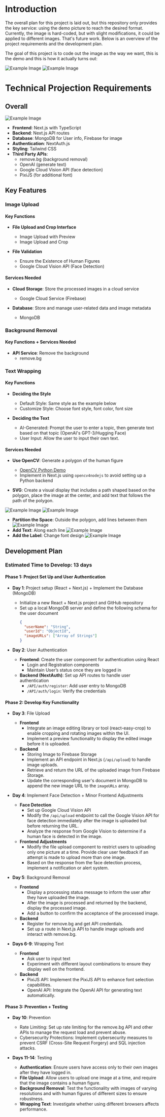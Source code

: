 # Introduction

The overall plan for this project is laid out, but this repository only provides the key service: using the demo picture to reach the desired format. Currently, the image is hard-coded, but with slight modifications, it could be applied to different images. That's future work. Below is an overview of the project requirements and the development plan.

The goal of this project is to code out the image as the way we want, this is the demo and this is how it actually turns out:

![Example Image](./images/goal.png)
![Example Image](./images/polygon3.png)


# Technical Projection Requirements


## Overall

![Example Image](./images/goal.png)

- **Frontend**: Next.js with TypeScript
- **Backend**: Next.js API routes
- **Database**: MongoDB for User info, Firebase for image
- **Authentication**: NextAuth.js
- **Styling**: Tailwind CSS
- **Third Party APIs**: 
  - remove.bg (background removal)
  - OpenAI (generate text)
  - Google Cloud Vision API (face detection)
  - PixiJS (for additional font)

## Key Features

### Image Upload

#### Key Functions
- **File Upload and Crop Interface**
  - Image Upload with Preview
  - Image Upload and Crop

- **File Validation**
  - Ensure the Existence of Human Figures
  - Google Cloud Vision API (Face Detection)

#### Services Needed
- **Cloud Storage**: Store the processed images in a cloud service
  - Google Cloud Service (Firebase)

- **Database**: Store and manage user-related data and image metadata
  - MongoDB

### Background Removal

#### Key Functions + Services Needed
- **API Service**: Remove the background
  - remove.bg

### Text Wrapping

#### Key Functions
- **Deciding the Style**
  - Default Style: Same style as the example below
  - Customize Style: Choose font style, font color, font size

- **Deciding the Text**
  - AI-Generated: Prompt the user to enter a topic, then generate text based on that topic (OpenAI's GPT-3/Hugging Face)
  - User Input: Allow the user to input their own text.

#### Services Needed
- **Use OpenCV**: Generate a polygon of the human figure
  - [OpenCV Python Demo](https://github.com/myfeng10/WrappingText/blob/main/find_polygon_from_image.py)
  - Implement in Next.js using `opencv4nodejs` to avoid setting up a Python backend

- **SVG**: Create a visual display that includes a path shaped based on the polygon, place the image at the center, and add text that follows the path of the polygon.
  
![Example Image](./images/svg1.png)
![Example Image](./images/svg2.png)

- **Partition the Space**: Outside the polygon, add lines between them
![Example Image](./images/polygon1.png)
- **Add Text**: Along each line
![Example Image](./images/polygon2.png)
- **Add the Label**: Change font design
 ![Example Image](./images/polygon3.png)

## Development Plan

### Estimated Time to Develop: 13 days

#### Phase 1: Project Set Up and User Authentication

- **Day 1**: Project setup (React + Next.js) + Implement the Database (MongoDB)
  - Initialize a new React + Next.js project and GitHub repository
  - Set up a local MongoDB server and define the following schema for the user document
    ```json
    {
      "userName": "String",
      "userId": "ObjectId",
      "imageURLs": ["Array of Strings"]
    }
    ```

- **Day 2**: User Authentication
  - **Frontend**: Create the user component for authentication using React
    - Login and Registration components 
    - Maintain User’s status once they are logged in
  - **Backend (NextAuth)**: Set up API routes to handle user authentication
    - `/API/auth/register`: Add user entry to MongoDB
    - `/API/auth/login`: Verify the credentials

#### Phase 2: Develop Key Functionality

- **Day 3**: File Upload
  - **Frontend**
    - Integrate an image editing library or tool (react-easy-crop) to enable cropping and rotating images within the UI.
    - Implement a preview functionality to display the edited image before it is uploaded.
  - **Backend**
    - Storing Image to Firebase Storage
    - Implement an API endpoint in Next.js (`/api/upload`) to handle image uploads.
    - Retrieve and return the URL of the uploaded image from Firebase Storage.
    - Update the corresponding user's document in MongoDB to append the new image URL to the `imageURLs` array.

- **Day 4**: Implement Face Detection + Minor Frontend Adjustments
  - **Face Detection**
    - Set up Google Cloud Vision API
    - Modify the `/api/upload` endpoint to call the Google Vision API for face detection immediately after the image is uploaded but before returning the URL.
    - Analyze the response from Google Vision to determine if a human face is detected in the image.
  - **Frontend Adjustments**
    - Modify the file upload component to restrict users to uploading only one picture at a time. Provide clear user feedback if an attempt is made to upload more than one image.
    - Based on the response from the face detection process, implement a notification or alert system.

- **Day 5**: Background Removal
  - **Frontend**
    - Display a processing status message to inform the user after they have uploaded the image.
    - After the image is processed and returned by the backend, display the processed image.
    - Add a button to confirm the acceptance of the processed image.
  - **Backend**
    - Register for remove.bg and get API credentials.
    - Set up a route in Next.js API to handle image uploads and interact with remove.bg.

- **Days 6-9**: Wrapping Text
  - **Frontend**
    - Ask user to input text
    - Experiment with different layout combinations to ensure they display well on the frontend.
  - **Backend**
    - PixiJS API: Implement the PixiJS API to enhance font selection capabilities.
    - OpenAI API: Integrate the OpenAI API for generating text automatically.

#### Phase 3: Prevention + Testing

- **Day 10**: Prevention
  - Rate Limiting: Set up rate limiting for the remove.bg API and other APIs to manage the request load and prevent abuse.
  - Cybersecurity Protections: Implement cybersecurity measures to prevent CSRF (Cross-Site Request Forgery) and SQL injection attacks.

- **Days 11-14**: Testing
  - **Authentication**: Ensure users have access only to their own images after they have logged in.
  - **File Upload**: Allow users to upload one image at a time, and require that the image contains a human figure.
  - **Background Removal**: Test the functionality with images of varying resolutions and with human figures of different sizes to ensure robustness.
  - **Wrapping Text**: Investigate whether using different browsers affects performance.
